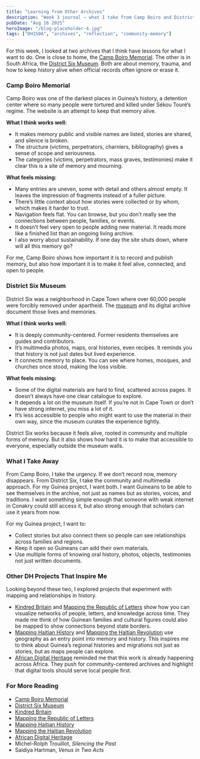 ```yaml
---
title: "Learning from Other Archives"
description: "Week 3 journal — what I take from Camp Boiro and District Six for my own Guinea archive project"
pubDate: "Aug 16 2025"
heroImage: "/blog-placeholder-4.jpg"
tags: ["DH150A", "archives", "reflection", "community-memory"]
---
```


For this week, I looked at two archives that I think have lessons for what I want to do. One is close to home, the [Camp Boiro Memorial](https://www.camp-boiro.org/). The other is in South Africa, the [District Six Museum](https://www.districtsix.co.za/). Both are about memory, trauma, and how to keep history alive when official records often ignore or erase it.  

### Camp Boiro Memorial  
Camp Boiro was one of the darkest places in Guinea’s history, a detention center where so many people were tortured and killed under Sékou Touré’s regime. The website is an attempt to keep that memory alive.  

**What I think works well:**  
- It makes memory public and visible names are listed, stories are shared, and silence is broken.  
- The structure (victims, perpetrators, charniers, bibliography) gives a sense of scope and seriousness.  
- The categories (victims, perpetrators, mass graves, testimonies) make it clear this is a site of memory and mourning.  

**What feels missing:**  
- Many entries are uneven, some with detail and others almost empty. It leaves the impression of fragments instead of a fuller picture.  
- There’s little context about how stories were collected or by whom, which makes it harder to trust.  
- Navigation feels flat. You can browse, but you don’t really see the connections between people, families, or events.  
- It doesn’t feel very open to people adding new material. It reads more like a finished list than an ongoing living archive.  
- I also worry about sustainability. If one day the site shuts down, where will all this memory go?  

For me, Camp Boiro shows how important it is to record and publish memory, but also how important it is to make it feel alive, connected, and open to people.  

### District Six Museum  
District Six was a neighborhood in Cape Town where over 60,000 people were forcibly removed under apartheid. The [museum](https://www.districtsix.co.za/) and its digital archive document those lives and memories.  

**What I think works well:**  
- It is deeply community-centered. Former residents themselves are guides and contributors.  
- It’s multimedia photos, maps, oral histories, even recipes. It reminds you that history is not just dates but lived experience.  
- It connects memory to place. You can see where homes, mosques, and churches once stood, making the loss visible.  

**What feels missing:**  
- Some of the digital materials are hard to find, scattered across pages. It doesn’t always have one clear catalogue to explore.  
- It depends a lot on the museum itself. If you’re not in Cape Town or don’t have strong internet, you miss a lot of it.  
- It’s less accessible to people who might want to use the material in their own way, since the museum curates the experience tightly.  

District Six works because it feels alive, rooted in community and multiple forms of memory. But it also shows how hard it is to make that accessible to everyone, especially outside the museum walls.  

### What I Take Away  
From Camp Boiro, I take the urgency. If we don’t record now, memory disappears. From District Six, I take the community and multimedia approach. For my Guinea project, I want both. I want Guineans to be able to see themselves in the archive, not just as names but as stories, voices, and traditions. I want something simple enough that someone with weak internet in Conakry could still access it, but also strong enough that scholars can use it years from now.  

For my Guinea project, I want to:  
- Collect stories but also connect them so people can see relationships across families and regions.  
- Keep it open so Guineans can add their own materials.  
- Use multiple forms of knowing oral history, photos, objects, testimonies not just written documents.  

### Other DH Projects That Inspire Me  
Looking beyond these two, I explored projects that experiment with mapping and relationships in history.  

- [Kindred Britain](https://kindred.stanford.edu/#) and [Mapping the Republic of Letters](http://republicofletters.stanford.edu) show how you can visualize networks of people, letters, and knowledge across time. They made me think of how Guinean families and cultural figures could also be mapped to show connections beyond state borders.  
- [Mapping Haitian History](https://www.mappinghaitianhistory.com) and [Mapping the Haitian Revolution](https://www.mappinghaitianrevolution.com) use geography as an entry point into memory and history. This inspires me to think about Guinea’s regional histories and migrations not just as stories, but as maps people can explore.  
- [African Digital Heritage](https://africandigitalheritage.org) reminded me that this work is already happening across Africa. They push for community-centered archives and highlight that digital tools should serve local people first.  

### For More Reading  
- [Camp Boiro Memorial](https://www.camp-boiro.org/)  
- [District Six Museum](https://www.districtsix.co.za/)  
- [Kindred Britain](https://kindred.stanford.edu/#)  
- [Mapping the Republic of Letters](http://republicofletters.stanford.edu)  
- [Mapping Haitian History](https://www.mappinghaitianhistory.com)  
- [Mapping the Haitian Revolution](https://www.mappinghaitianrevolution.com)  
- [African Digital Heritage](https://africandigitalheritage.org)  
- Michel-Rolph Trouillot, *Silencing the Past*  
- Saidiya Hartman, *Venus in Two Acts*  